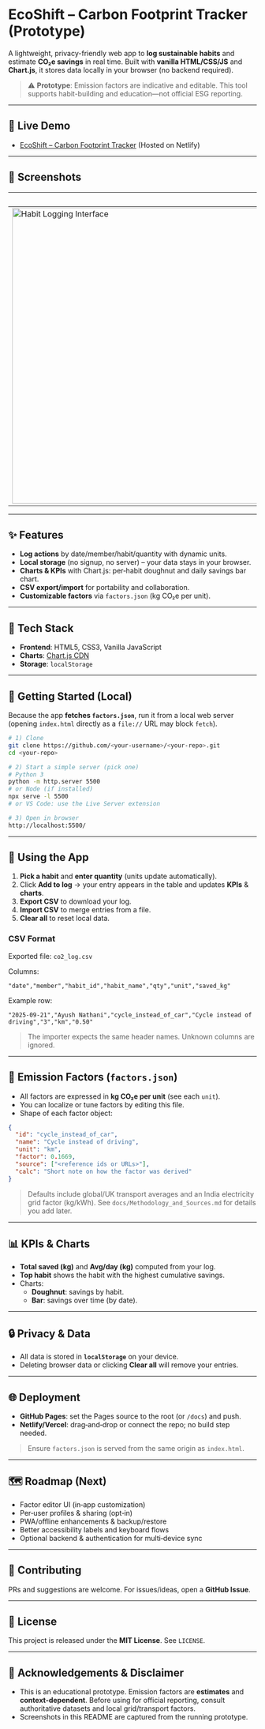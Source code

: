 # EcoShift – Carbon Footprint Tracker (Prototype)

A lightweight, privacy-friendly web app to **log sustainable habits** and estimate **CO₂e savings** in real time. Built with **vanilla HTML/CSS/JS** and **Chart.js**, it stores data locally in your browser (no backend required).

> ⚠️ **Prototype**: Emission factors are indicative and editable. This tool supports habit-building and education—not official ESG reporting.

---

## 🔗 Live Demo

- [EcoShift – Carbon Footprint Tracker](https://ecoshifttracker.netlify.app/)
(Hosted on Netlify)

---

## 📸 Screenshots

| Habit logging UI | Activity log table | Dashboard analytics |
|---|---|---|
| <img width="1307" height="599" alt="Habit Logging Interface" src="https://github.com/user-attachments/assets/8c618d6b-6f25-4f02-952c-bda73cd5e19f" /> | <img width="1080" height="558" alt="Activity Log Table" src="https://github.com/user-attachments/assets/e20e2a9d-2467-4183-9f3c-20e925da921f" /> | <img width="1065" height="451" alt="Dashboard Analytics" src="https://github.com/user-attachments/assets/1bff2d31-8b40-4706-8c46-9968f8ce1459" />

---

## ✨ Features

- **Log actions** by date/member/habit/quantity with dynamic units.
- **Local storage** (no signup, no server) – your data stays in your browser.
- **Charts & KPIs** with Chart.js: per‑habit doughnut and daily savings bar chart.
- **CSV export/import** for portability and collaboration.
- **Customizable factors** via `factors.json` (kg CO₂e per unit).

---

## 🧱 Tech Stack

- **Frontend**: HTML5, CSS3, Vanilla JavaScript
- **Charts**: [Chart.js CDN](https://cdn.jsdelivr.net/npm/chart.js)
- **Storage**: `localStorage`

---

## 🚀 Getting Started (Local)

Because the app **fetches `factors.json`**, run it from a local web server (opening `index.html` directly as a `file://` URL may block `fetch`).

```bash
# 1) Clone
git clone https://github.com/<your-username>/<your-repo>.git
cd <your-repo>

# 2) Start a simple server (pick one)
# Python 3
python -m http.server 5500
# or Node (if installed)
npx serve -l 5500
# or VS Code: use the Live Server extension

# 3) Open in browser
http://localhost:5500/
```

---

## 🧭 Using the App

1. **Pick a habit** and **enter quantity** (units update automatically).
2. Click **Add to log** → your entry appears in the table and updates **KPIs** & **charts**.
3. **Export CSV** to download your log.
4. **Import CSV** to merge entries from a file.
5. **Clear all** to reset local data.

### CSV Format

Exported file: `co2_log.csv`

Columns:
```
"date","member","habit_id","habit_name","qty","unit","saved_kg"
```

Example row:
```
"2025-09-21","Ayush Nathani","cycle_instead_of_car","Cycle instead of driving","3","km","0.50"
```

> The importer expects the same header names. Unknown columns are ignored.

---

## 🔢 Emission Factors (`factors.json`)

- All factors are expressed in **kg CO₂e per unit** (see each `unit`).
- You can localize or tune factors by editing this file.
- Shape of each factor object:

```json
{
  "id": "cycle_instead_of_car",
  "name": "Cycle instead of driving",
  "unit": "km",
  "factor": 0.1669,
  "source": ["<reference ids or URLs>"],
  "calc": "Short note on how the factor was derived"
}
```

> Defaults include global/UK transport averages and an India electricity grid factor (kg/kWh). See `docs/Methodology_and_Sources.md` for details you add later.

---

## 📊 KPIs & Charts

- **Total saved (kg)** and **Avg/day (kg)** computed from your log.
- **Top habit** shows the habit with the highest cumulative savings.
- Charts:
  - **Doughnut**: savings by habit.
  - **Bar**: savings over time (by date).

---

## 🔒 Privacy & Data

- All data is stored in **`localStorage`** on your device.
- Deleting browser data or clicking **Clear all** will remove your entries.

---

## 🌐 Deployment

- **GitHub Pages**: set the Pages source to the root (or `/docs`) and push.
- **Netlify/Vercel**: drag‑and‑drop or connect the repo; no build step needed.

> Ensure `factors.json` is served from the same origin as `index.html`.

---

## 🗺️ Roadmap (Next)

- Factor editor UI (in‑app customization)
- Per‑user profiles & sharing (opt‑in)
- PWA/offline enhancements & backup/restore
- Better accessibility labels and keyboard flows
- Optional backend & authentication for multi‑device sync

---

## 🤝 Contributing

PRs and suggestions are welcome. For issues/ideas, open a **GitHub Issue**.

---

## 📄 License

This project is released under the **MIT License**. See `LICENSE`.

---

## 🙏 Acknowledgements & Disclaimer

- This is an educational prototype. Emission factors are **estimates** and **context‑dependent**. Before using for official reporting, consult authoritative datasets and local grid/transport factors.
- Screenshots in this README are captured from the running prototype.

